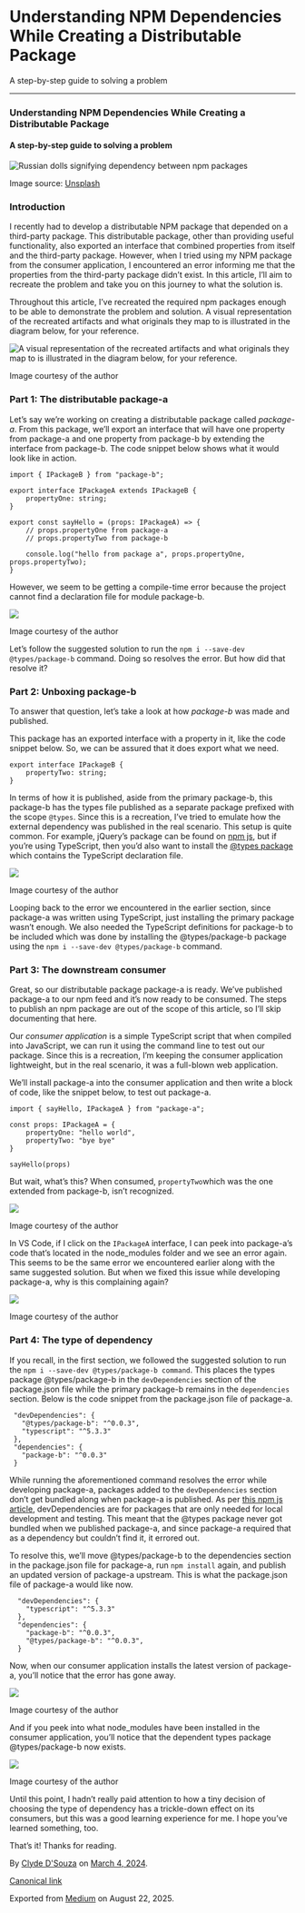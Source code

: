 # Understanding NPM Dependencies While Creating a Distributable Package

A step-by-step guide to solving a problem

***

### Understanding NPM Dependencies While Creating a Distributable Package

#### A step-by-step guide to solving a problem

![Russian dolls signifying dependency between npm packages](https://cdn-images-1.medium.com/max/800/1*1_GKPQGc4IsgBdOD2XP3EQ.jpeg)

Image source: [Unsplash](https://unsplash.com/photos/a-group-of-three-nesting-dolls-sitting-on-top-of-a-wooden-table-5PCeHBkMCmk)

### Introduction

I recently had to develop a distributable NPM package that depended on a third-party package. This distributable package, other than providing useful functionality, also exported an interface that combined properties from itself and the third-party package. However, when I tried using my NPM package from the consumer application, I encountered an error informing me that the properties from the third-party package didn’t exist. In this article, I’ll aim to recreate the problem and take you on this journey to what the solution is.

Throughout this article, I’ve recreated the required npm packages enough to be able to demonstrate the problem and solution. A visual representation of the recreated artifacts and what originals they map to is illustrated in the diagram below, for your reference.

![A visual representation of the recreated artifacts and what originals they map to is illustrated in the diagram below, for your reference.](https://cdn-images-1.medium.com/max/800/1*Rk0PnB5SPMAVo7dHmPjpKQ.png)

Image courtesy of the author

### Part 1: The distributable package-a

Let’s say we’re working on creating a distributable package called *package-a*. From this package, we’ll export an interface that will have one property from package-a and one property from package-b by extending the interface from package-b. The code snippet below shows what it would look like in action.

```
import { IPackageB } from "package-b";

export interface IPackageA extends IPackageB {
    propertyOne: string;
}

export const sayHello = (props: IPackageA) => {
    // props.propertyOne from package-a
    // props.propertyTwo from package-b

    console.log("hello from package a", props.propertyOne, props.propertyTwo);
}
```

However, we seem to be getting a compile-time error because the project cannot find a declaration file for module package-b.

![](https://cdn-images-1.medium.com/max/800/1*jD7WGXsXpqRR5iGOl_r9kQ.png)

Image courtesy of the author

Let’s follow the suggested solution to run the `npm i --save-dev @types/package-b` command. Doing so resolves the error. But how did that resolve it?

### Part 2: Unboxing package-b

To answer that question, let’s take a look at how *package-b* was made and published.

This package has an exported interface with a property in it, like the code snippet below. So, we can be assured that it does export what we need.

```
export interface IPackageB {
    propertyTwo: string;
}
```

In terms of how it is published, aside from the primary package-b, this package-b has the types file published as a separate package prefixed with the scope `@types`. Since this is a recreation, I’ve tried to emulate how the external dependency was published in the real scenario. This setup is quite common. For example, jQuery’s package can be found on [npm js](https://www.npmjs.com/package/jquery), but if you’re using TypeScript, then you’d also want to install the [@types package](https://www.npmjs.com/package/@types/jquery) which contains the TypeScript declaration file.

![](https://cdn-images-1.medium.com/max/800/1*F5KI42rA7uIyW3VfxVVJ1Q.png)

Image courtesy of the author

Looping back to the error we encountered in the earlier section, since package-a was written using TypeScript, just installing the primary package wasn’t enough. We also needed the TypeScript definitions for package-b to be included which was done by installing the @types/package-b package using the `npm i --save-dev @types/package-b` command.

### Part 3: The downstream consumer

Great, so our distributable package package-a is ready. We’ve published package-a to our npm feed and it’s now ready to be consumed. The steps to publish an npm package are out of the scope of this article, so I’ll skip documenting that here.

Our *consumer application* is a simple TypeScript script that when compiled into JavaScript, we can run it using the command line to test out our package. Since this is a recreation, I’m keeping the consumer application lightweight, but in the real scenario, it was a full-blown web application.

We’ll install package-a into the consumer application and then write a block of code, like the snippet below, to test out package-a.

```
import { sayHello, IPackageA } from "package-a";

const props: IPackageA = {
    propertyOne: "hello world",
    propertyTwo: "bye bye"
}

sayHello(props)
```

But wait, what’s this? When consumed, `propertyTwo`which was the one extended from package-b, isn’t recognized.

![](https://cdn-images-1.medium.com/max/800/1*vyqRjU68Dxx-jRK-VbNI2w.png)

Image courtesy of the author

In VS Code, if I click on the `IPackageA` interface, I can peek into package-a’s code that’s located in the node\_modules folder and we see an error again. This seems to be the same error we encountered earlier along with the same suggested solution. But when we fixed this issue while developing package-a, why is this complaining again?

![](https://cdn-images-1.medium.com/max/800/1*PpI7jZEFXZrfr-BaiwWb8A.png)

Image courtesy of the author

### Part 4: The type of dependency

If you recall, in the first section, we followed the suggested solution to run the `npm i --save-dev @types/package-b command`. This places the types package @types/package-b in the `devDependencies` section of the package.json file while the primary package-b remains in the `dependencies` section. Below is the code snippet from the package.json file of package-a.

```
 "devDependencies": {
   "@types/package-b": "^0.0.3",
   "typescript": "^5.3.3"
 },
 "dependencies": {
   "package-b": "^0.0.3"
 }
```

While running the aforementioned command resolves the error while developing package-a, packages added to the `devDependencies` section don’t get bundled along when package-a is published. As per [this npm js article](https://docs.npmjs.com/specifying-dependencies-and-devdependencies-in-a-package-json-file), devDependencies are for packages that are only needed for local development and testing. This meant that the @types package never got bundled when we published package-a, and since package-a required that as a dependency but couldn’t find it, it errored out.

To resolve this, we’ll move @types/package-b to the dependencies section in the package.json file for package-a, run `npm install` again, and publish an updated version of package-a upstream. This is what the package.json file of package-a would like now.

```
  "devDependencies": {
    "typescript": "^5.3.3"
  },
  "dependencies": {
    "package-b": "^0.0.3",
    "@types/package-b": "^0.0.3",
  }
```

Now, when our consumer application installs the latest version of package-a, you’ll notice that the error has gone away.

![](https://cdn-images-1.medium.com/max/800/1*b6zj5__MEaVFyePyz4XBkg.png)

Image courtesy of the author

And if you peek into what node\_modules have been installed in the consumer application, you’ll notice that the dependent types package @types/package-b now exists.

![](https://cdn-images-1.medium.com/max/800/1*SCar3yIzFB5A2B2uUzF3HQ.png)

Image courtesy of the author

Until this point, I hadn’t really paid attention to how a tiny decision of choosing the type of dependency has a trickle-down effect on its consumers, but this was a good learning experience for me. I hope you’ve learned something, too.

That’s it! Thanks for reading.

By [Clyde D'Souza](https://medium.com/@clydedz) on [March 4, 2024](https://medium.com/p/7e80b0da1dfc).

[Canonical link](https://medium.com/@clydedz/understanding-npm-dependencies-while-creating-a-distributable-package-7e80b0da1dfc)

Exported from [Medium](https://medium.com) on August 22, 2025.
